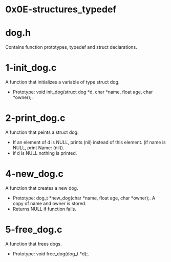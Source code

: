 # 0x0E-structures_typedef

# dog.h
Contains function prototypes, typedef and struct declarations.

# 1-init_dog.c
A function that initializes a variable of type struct dog.
* Prototype: void init_dog(struct dog *d, char *name, float age, char *owner);.

# 2-print_dog.c
A function that peints a struct dog.
* If an element of d is NULL, prints (nil) instead of this element. (if name is NULL, print Name: (nil)).
* if d is NULL nothing is printed.

# 4-new_dog.c
A function that creates a new dog.
* Prototype: dog_t *new_dog(char *name, float age, char *owner);.
A copy of name and owner is stored.
* Returns NULL if function fails.

# 5-free_dog.c
A function that frees dogs.
* Prototype: void free_dog(dog_t *d);.
